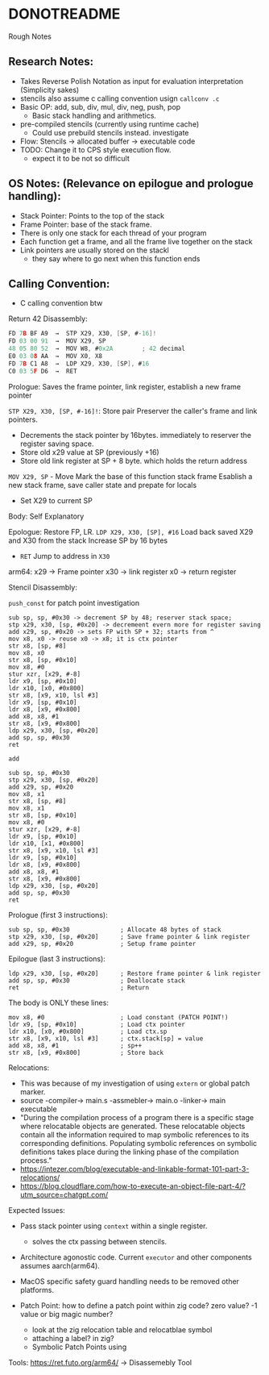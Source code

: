 # DONOTREADME
Rough Notes

## Research Notes:
- Takes Reverse Polish Notation as input for evaluation interpretation (Simplicity sakes)
- stencils also assume c calling convention usign `callconv .c`
- Basic OP: add, sub, div, mul, div, neg, push, pop
    - Basic stack handling and arithmetics.
- pre-compiled stencils (currently using runtime cache) 
   -  Could use prebuild stencils instead. investigate
- Flow: Stencils -> allocated buffer -> executable code
- TODO: Change it to CPS style execution flow. 
  - expect it to be not so difficult
  
## OS Notes: (Relevance on epilogue and prologue handling):

- Stack Pointer: Points to the top of the stack
- Frame Pointer: base of the stack frame.
- There is only one stack for each thread of your program
- Each function get a frame, and all the frame live together on the stack
- Link pointers are usually stored on the stackl
  - they say where to go next when this function ends

## Calling Convention:
- C calling convention btw

Return 42 Disassembly:
```c
FD 7B BF A9  →  STP X29, X30, [SP, #-16]!
FD 03 00 91  →  MOV X29, SP
48 05 80 52  →  MOV W8, #0x2A        ; 42 decimal
E0 03 08 AA  →  MOV X0, X8
FD 7B C1 A8  →  LDP X29, X30, [SP], #16
C0 03 5F D6  →  RET
```

Prologue: Saves the frame pointer, link register, establish a new frame pointer

`STP X29, X30, [SP, #-16]!`: Store pair
Preserver the caller's frame and link pointers.
- Decrements the stack pointer by 16bytes. immediately to reserver the register saving space.
- Store old x29 value at SP (previously +16)
- Store old link register at SP + 8 byte. which holds the return address

`MOV X29, SP` - Move
Mark the base of this function stack frame
Esablish a new stack frame, save caller state and prepate for locals
- Set X29 to current SP

Body: Self Explanatory

Epologue: Restore FP, LR.
`LDP X29, X30, [SP], #16`
Load back saved X29 and X30 from the stack
Increase SP by 16 bytes
- `RET`
Jump to address in `X30`

arm64:
x29 -> Frame pointer
x30 -> link register
x0 -> return register

Stencil Disassembly: 

`push_const` for patch point investigation
```
sub sp, sp, #0x30 -> decrement SP by 48; reserver stack space; 
stp x29, x30, [sp, #0x20] -> decremeent evern more for register saving
add x29, sp, #0x20 -> sets FP with SP + 32; starts from ^
mov x8, x0 -> reuse x0 -> x8; it is ctx pointer
str x8, [sp, #8]
mov x8, x0
str x8, [sp, #0x10]
mov x8, #0
stur xzr, [x29, #-8]
ldr x9, [sp, #0x10]
ldr x10, [x0, #0x800]
str x8, [x9, x10, lsl #3]
ldr x9, [sp, #0x10]
ldr x8, [x9, #0x800]
add x8, x8, #1
str x8, [x9, #0x800]
ldp x29, x30, [sp, #0x20]
add sp, sp, #0x30
ret 
```

`add` 
```
sub sp, sp, #0x30
stp x29, x30, [sp, #0x20]
add x29, sp, #0x20
mov x8, x1
str x8, [sp, #8]
mov x8, x1
str x8, [sp, #0x10]
mov x8, #0
stur xzr, [x29, #-8]
ldr x9, [sp, #0x10]
ldr x10, [x1, #0x800]
str x8, [x9, x10, lsl #3]
ldr x9, [sp, #0x10]
ldr x8, [x9, #0x800]
add x8, x8, #1
str x8, [x9, #0x800]
ldp x29, x30, [sp, #0x20]
add sp, sp, #0x30
ret 
```

Prologue (first 3 instructions):
```arm64
sub sp, sp, #0x30              ; Allocate 48 bytes of stack
stp x29, x30, [sp, #0x20]      ; Save frame pointer & link register
add x29, sp, #0x20             ; Setup frame pointer
```

Epilogue (last 3 instructions):
```arm64
ldp x29, x30, [sp, #0x20]      ; Restore frame pointer & link register
add sp, sp, #0x30              ; Deallocate stack
ret                            ; Return
```

The body is ONLY these lines:
```arm64
mov x8, #0                     ; Load constant (PATCH POINT!)
ldr x9, [sp, #0x10]            ; Load ctx pointer
ldr x10, [x0, #0x800]          ; Load ctx.sp
str x8, [x9, x10, lsl #3]      ; ctx.stack[sp] = value
add x8, x8, #1                 ; sp++
str x8, [x9, #0x800]           ; Store back
```

Relocations:
- This was because of my investigation of using `extern` or global patch marker.
- source -compiler-> main.s -assmebler-> main.o -linker-> main executable
- "During the compilation process of a program there is a specific stage where relocatable objects are generated. These relocatable objects contain all the information required to map symbolic references to its corresponding definitions. Populating symbolic references on symbolic definitions takes place during the linking phase of the compilation process."
- https://intezer.com/blog/executable-and-linkable-format-101-part-3-relocations/
- https://blog.cloudflare.com/how-to-execute-an-object-file-part-4/?utm_source=chatgpt.com/

Expected Issues:
- Pass stack pointer using `context` within a single register. 
    - solves the ctx passing between stencils.
- Architecture agonostic code. Current `executor` and other components assumes aarch(arm64). 
- MacOS specific safety guard handling needs to be removed other platforms.

- Patch Point: how to define a patch point within zig code? zero value? -1 value or big magic number?
  - look at the zig relocation table and relocatblae symbol
  - attaching a label? in zig?
  - Symbolic Patch Points using 
  

  
Tools:
https://ret.futo.org/arm64/ -> Disassemebly Tool
